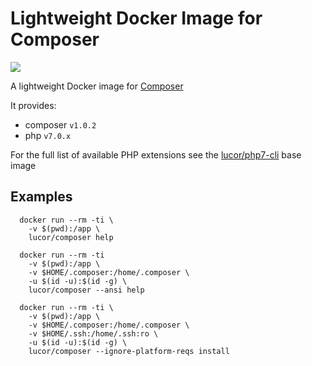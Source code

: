 # Lightweight Docker Image for Composer

[![](https://badge.imagelayers.io/lucor/composer:latest.svg)](https://imagelayers.io/?images=lucor/composer:latest 'Get your own badge on imagelayers.io')

A lightweight Docker image for [Composer](https://getcomposer.org/)

It provides:

  - composer `v1.0.2`
  - php `v7.0.x`

For the full list of available PHP extensions see the [lucor/php7-cli](https://hub.docker.com/r/lucor/php7-cli/) base image

## Examples

```
  docker run --rm -ti \
    -v $(pwd):/app \
    lucor/composer help
```
```
  docker run --rm -ti
    -v $(pwd):/app \
    -v $HOME/.composer:/home/.composer \
    -u $(id -u):$(id -g) \
    lucor/composer --ansi help
```
```
  docker run --rm -ti \
    -v $(pwd):/app \
    -v $HOME/.composer:/home/.composer \
    -v $HOME/.ssh:/home/.ssh:ro \
    -u $(id -u):$(id -g) \
    lucor/composer --ignore-platform-reqs install
```
